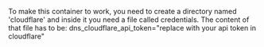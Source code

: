 To make this container to work, you need to create a directory named 'cloudflare' and inside it you need a file called credentials.
The content of that file has to be:
dns_cloudflare_api_token="replace with your api token in cloudflare"